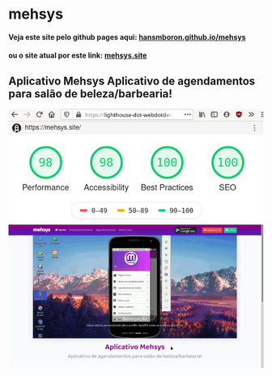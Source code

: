 # mehsys
<h4>Veja este site pelo github pages aqui: <a href="https://hansmboron.github.io/mehsys" rel="noopener">hansmboron.github.io/mehsys</a></h4>
<h4>ou o site atual por este link: <a href="https://mehsys.site/" rel="noopener">mehsys.site</a></h4>
<h2>Aplicativo Mehsys
Aplicativo de agendamentos para salão de beleza/barbearia!</h2>
<img src="light.png" alt="site otimizado"></img>
<img src="mehsys.webp" alt="imagem site mehsys"></img>
